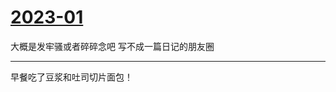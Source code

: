 # [2023-01](https://github.com/noteMay/Note/issues/6)

大概是发牢骚或者碎碎念吧
写不成一篇日记的朋友圈

---

早餐吃了豆浆和吐司切片面包！